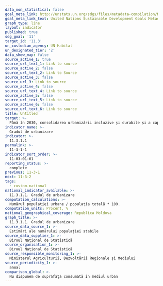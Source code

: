 ```yaml
---
data_non_statistical: false
goal_meta_link: http://unstats.un.org/sdgs/files/metadata-compilation/Metadata-Goal-11.pdf
goal_meta_link_text: United Nations Sustainable Development Goals Metadata (pdf 2066kB)
graph_type: line
layout: indicator
published: true
sdg_goal: '11'
target_id: '11.3'
un_custodian_agency: UN-Habitat
un_designated_tier: '2'
data_show_map: false
source_active_1: true
source_url_text_1: Link to source
source_active_2: false
source_url_text_2: Link to Source
source_active_3: false
source_url_3: Link to source
source_active_4: false
source_url_text_4: Link to source
source_active_5: false
source_url_text_5: Link to source
source_active_6: false
source_url_text_6: Link to source
title: Untitled
target: >-
  Până în 2030, consolidarea urbanizării incluzive și durabile și a capacității pentru planificarea și gestionarea participativă, integrată și durabilă a așezărilor umane în toate țările
indicator_name: >-
  Gradul de urbanizare
indicator: >-
  11.3.1.1
permalink: >-
  11-3-1-1
indicator_sort_order: >-
  11-03-01-01
reporting_status: >-
  complete
previous: 11-3-1
next: 11-3-2
tags:
  - custom.national
national_indicator_available: >-
  11.3.1.1. Gradul de urbanizare
computation_calculations: >-
  Numărul populației urbane / populația totală * 100.
computation_units: Procent, %
national_geographical_coverage: Republica Moldova
graph_title: >-
  11.3.1.1. Gradul de urbanizare
source_data_source_1: >-
  Estimări ale numărului populației stabile
source_data_supplier_1: >-
  Biroul Național de Statistică
source_organisation_1: >-
  Biroul Național de Statistică
source_responsible_monitoring_1: >-
  Ministerul Agriculturii, Dezvoltării Regionale și Mediului
source_periodicity_1: >-
  anual
comparison_global: >-
  Nu dispunem de suprafața consumată în mediul urban
---
```

